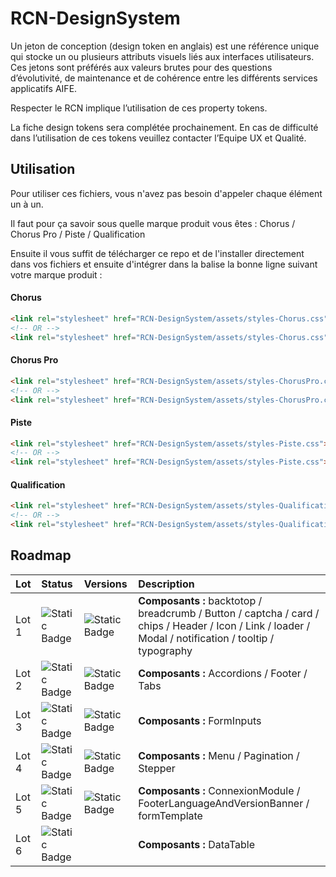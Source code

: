 # RCN-DesignSystem
 
Un jeton de conception (design token en anglais) est une référence unique qui stocke un ou plusieurs attributs visuels liés aux interfaces utilisateurs. Ces jetons sont préférés aux valeurs brutes pour des questions d’évolutivité, de maintenance et de cohérence entre les différents services applicatifs AIFE.

Respecter le RCN implique l’utilisation de ces property tokens.

La fiche design tokens sera complétée prochainement. En cas de difficulté dans l’utilisation de ces tokens veuillez contacter l’Equipe UX et Qualité.


## Utilisation 

Pour utiliser ces fichiers, vous n'avez pas besoin d'appeler chaque élément un à un. 

Il faut pour ça savoir sous quelle marque produit vous êtes : Chorus / Chorus Pro / Piste / Qualification

Ensuite il vous suffit de télécharger ce repo et de l'installer directement dans vos fichiers et ensuite d'intégrer dans la balise <head> la bonne ligne suivant votre marque produit : 

#### Chorus

```html
<link rel="stylesheet" href="RCN-DesignSystem/assets/styles-Chorus.css"><!--CSS-->
<!-- OR -->
<link rel="stylesheet" href="RCN-DesignSystem/assets/styles-Chorus.css"><!--SCSS-->
```

#### Chorus Pro

```html
<link rel="stylesheet" href="RCN-DesignSystem/assets/styles-ChorusPro.css"><!--CSS-->
<!-- OR -->
<link rel="stylesheet" href="RCN-DesignSystem/assets/styles-ChorusPro.css"><!--SCSS-->
```

#### Piste

```html
<link rel="stylesheet" href="RCN-DesignSystem/assets/styles-Piste.css"><!--CSS-->
<!-- OR -->
<link rel="stylesheet" href="RCN-DesignSystem/assets/styles-Piste.css"><!--SCSS-->
```

#### Qualification

```html
<link rel="stylesheet" href="RCN-DesignSystem/assets/styles-Qualification.css"><!--CSS-->
<!-- OR -->
<link rel="stylesheet" href="RCN-DesignSystem/assets/styles-Qualification.css"><!--SCSS-->
```


## Roadmap

| Lot       | Status  | Versions   | Description                |
| :-------- | :------- | :------------------------- | :------------------------- |
| Lot 1     | ![Static Badge]( https://img.shields.io/badge/just/Done-8acdb0.svg) | ![Static Badge]( https://img.shields.io/badge/just/v0.1.0+-grey.svg)  | **Composants :** backtotop / breadcrumb / Button / captcha / card / chips / Header / Icon / Link / loader / Modal / notification / tooltip / typography |
| Lot 2     | ![Static Badge]( https://img.shields.io/badge/just/Done-8acdb0.svg) | ![Static Badge]( https://img.shields.io/badge/just/v0.2.3+-grey.svg)  | **Composants :** Accordions / Footer / Tabs |
| Lot 3     | ![Static Badge]( https://img.shields.io/badge/just/Done-8acdb0.svg) | ![Static Badge]( https://img.shields.io/badge/just/v0.3.1+-grey.svg)  | **Composants :** FormInputs |
| Lot 4     | ![Static Badge]( https://img.shields.io/badge/just/Done-8acdb0.svg) | ![Static Badge]( https://img.shields.io/badge/just/v0.4.2+-grey.svg)  | **Composants :** Menu / Pagination / Stepper |
| Lot 5     | ![Static Badge]( https://img.shields.io/badge/just/Done-8acdb0.svg) | ![Static Badge]( https://img.shields.io/badge/just/v0.5.1+-grey.svg)  | **Composants :** ConnexionModule / FooterLanguageAndVersionBanner / formTemplate |
| Lot 6     | ![Static Badge]( https://img.shields.io/badge/just/Pending-abb8df.svg) |   | **Composants :** DataTable |
